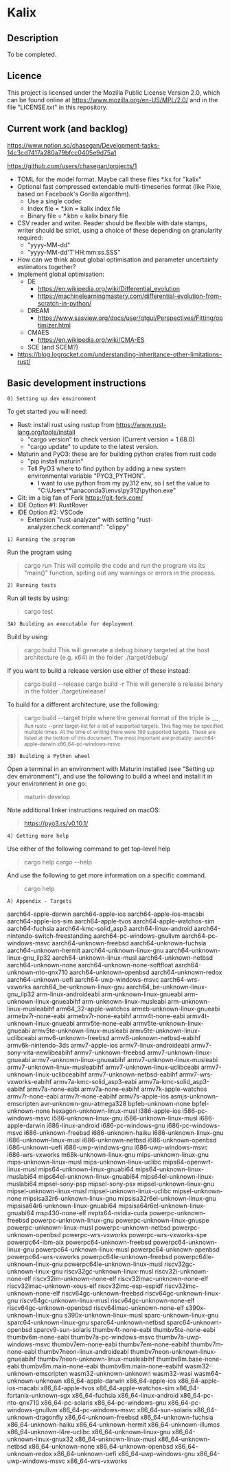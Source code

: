 
# Kalix

## Description

To be completed.


## Licence

This project is licensed under the Mozilla Public License Version 2.0, 
which can be found online at https://www.mozilla.org/en-US/MPL/2.0/ and in the file 
"LICENSE.txt" in this repository.


## Current work (and backlog)

https://www.notion.so/chasegan/Development-tasks-14c3cd7417a280a79bfcc0405e9d75a1 

https://github.com/users/chasegan/projects/1

- TOML for the model format. Maybe call these files *.kx for "kalix"
- Optional fast compressed extendable multi-timeseries format (like Pixie, based on Facebook's Gorilla algorithm).
  - Use a single codec
  - Index file = *.kin = kalix index file
  - Binary file = *.kbn = kalix binary file 
- CSV reader and writer. Reader should be flexible with date stamps, writer should be strict, using a choice of these depending on granularity required:
  - "yyyy-MM-dd"
  - "yyyy-MM-dd'T'HH:mm:ss.SSS" 
- How can we think about global optimisation and parameter uncertainty estimators together?
- Implement global optimisation:
   - DE 
     - https://en.wikipedia.org/wiki/Differential_evolution
     - https://machinelearningmastery.com/differential-evolution-from-scratch-in-python/
   - DREAM
     - https://www.sasview.org/docs/user/qtgui/Perspectives/Fitting/optimizer.html
   - CMAES 
     - https://en.wikipedia.org/wiki/CMA-ES
  - SCE (and SCEM?)
- https://blog.logrocket.com/understanding-inheritance-other-limitations-rust/


## Basic development instructions

~~~~~~~~~~~~~~~~~~~~~~~~~~~~~
0) Setting up dev environment
~~~~~~~~~~~~~~~~~~~~~~~~~~~~~

To get started you will need:
  - Rust: install rust using rustup from https://www.rust-lang.org/tools/install
    - "cargo version" to check version (Current version = 1.68.0)
    - "cargo update" to update to the latest version.
  - Maturin and PyO3: these are for building python crates from rust code 
    - "pip install maturin"
    - Tell PyO3 where to find python by adding a new system environmental variable "PYO3_PYTHON". 
      - I want to use python from my py312 env, so I set the value to "C:\Users\**\anaconda3\envs\py312\python.exe"
  - Git: im a big fan of Fork https://git-fork.com/
  - IDE Option #1: RustRover
  - IDE Option #2: VSCode 
    - Extension "rust-analyzer" with setting "rust-analyzer.check.command": "clippy"

~~~~~~~~~~~~~~~~~~~~~~
1) Running the program
~~~~~~~~~~~~~~~~~~~~~~

Run the program using 
> cargo run
This will compile the code and run the program via its "main()" function, spiting out any warnings or errors in the process.

~~~~~~~~~~~~~~~~
2) Running tests
~~~~~~~~~~~~~~~~

Run all tests by using:
> cargo test

~~~~~~~~~~~~~~~~~~~~~~~~~~~~~~~~~~~~~~~~
3A) Building an executable for deployment
~~~~~~~~~~~~~~~~~~~~~~~~~~~~~~~~~~~~~~~~

Build by using:
> cargo build
This will generate a debug binary targeted at the host architecture (e.g. x64) in the folder ./target/debug/ 

If you want to build a release version use either of these instead:
> cargo build --release
> cargo build -r
This will generate a release binary in the folder ./target/release/

To build for a different architecture, use the following:
> cargo build --target triple 
where the general format of the triple is <arch><sub>-<vendor>-<sys>-<abi>. Run rustc --print target-list for a list of supported targets. This flag may be specified multiple times. At the time of writing there were 199 supported targets. These are listed at the bottom of this document. The most important are probably:
   aarch64-apple-darwin
   x86_64-pc-windows-msvc

~~~~~~~~~~~~~~~~~~~~~~~~~~~~~~~~~~~~~~~~
3B) Building a Python wheel
~~~~~~~~~~~~~~~~~~~~~~~~~~~~~~~~~~~~~~~~

Open a terminal in an environment with Maturin installed (see "Setting up dev environment"), and use the following to
build a wheel and install it in your environment in one go:
> maturin develop

Note additional linker instructions required on macOS:
> https://pyo3.rs/v0.10.1/

~~~~~~~~~~~~~~~~~~~~
4) Getting more help
~~~~~~~~~~~~~~~~~~~~

Use either of the following command to get top-level help
> cargo help
> cargo --help

And use the following to get more information on a specific command.
> cargo help <command>

~~~~~~~~~~~~~~~~~~~~~
A) Appendix - Targets
~~~~~~~~~~~~~~~~~~~~~

aarch64-apple-darwin
aarch64-apple-ios
aarch64-apple-ios-macabi
aarch64-apple-ios-sim
aarch64-apple-tvos
aarch64-apple-watchos-sim
aarch64-fuchsia
aarch64-kmc-solid_asp3
aarch64-linux-android
aarch64-nintendo-switch-freestanding
aarch64-pc-windows-gnullvm
aarch64-pc-windows-msvc
aarch64-unknown-freebsd
aarch64-unknown-fuchsia
aarch64-unknown-hermit
aarch64-unknown-linux-gnu
aarch64-unknown-linux-gnu_ilp32
aarch64-unknown-linux-musl
aarch64-unknown-netbsd
aarch64-unknown-none
aarch64-unknown-none-softfloat
aarch64-unknown-nto-qnx710
aarch64-unknown-openbsd
aarch64-unknown-redox
aarch64-unknown-uefi
aarch64-uwp-windows-msvc
aarch64-wrs-vxworks
aarch64_be-unknown-linux-gnu
aarch64_be-unknown-linux-gnu_ilp32
arm-linux-androideabi
arm-unknown-linux-gnueabi
arm-unknown-linux-gnueabihf
arm-unknown-linux-musleabi
arm-unknown-linux-musleabihf
arm64_32-apple-watchos
armeb-unknown-linux-gnueabi
armebv7r-none-eabi
armebv7r-none-eabihf
armv4t-none-eabi
armv4t-unknown-linux-gnueabi
armv5te-none-eabi
armv5te-unknown-linux-gnueabi
armv5te-unknown-linux-musleabi
armv5te-unknown-linux-uclibceabi
armv6-unknown-freebsd
armv6-unknown-netbsd-eabihf
armv6k-nintendo-3ds
armv7-apple-ios
armv7-linux-androideabi
armv7-sony-vita-newlibeabihf
armv7-unknown-freebsd
armv7-unknown-linux-gnueabi
armv7-unknown-linux-gnueabihf
armv7-unknown-linux-musleabi
armv7-unknown-linux-musleabihf
armv7-unknown-linux-uclibceabi
armv7-unknown-linux-uclibceabihf
armv7-unknown-netbsd-eabihf
armv7-wrs-vxworks-eabihf
armv7a-kmc-solid_asp3-eabi
armv7a-kmc-solid_asp3-eabihf
armv7a-none-eabi
armv7a-none-eabihf
armv7k-apple-watchos
armv7r-none-eabi
armv7r-none-eabihf
armv7s-apple-ios
asmjs-unknown-emscripten
avr-unknown-gnu-atmega328
bpfeb-unknown-none
bpfel-unknown-none
hexagon-unknown-linux-musl
i386-apple-ios
i586-pc-windows-msvc
i586-unknown-linux-gnu
i586-unknown-linux-musl
i686-apple-darwin
i686-linux-android
i686-pc-windows-gnu
i686-pc-windows-msvc
i686-unknown-freebsd
i686-unknown-haiku
i686-unknown-linux-gnu
i686-unknown-linux-musl
i686-unknown-netbsd
i686-unknown-openbsd
i686-unknown-uefi
i686-uwp-windows-gnu
i686-uwp-windows-msvc
i686-wrs-vxworks
m68k-unknown-linux-gnu
mips-unknown-linux-gnu
mips-unknown-linux-musl
mips-unknown-linux-uclibc
mips64-openwrt-linux-musl
mips64-unknown-linux-gnuabi64
mips64-unknown-linux-muslabi64
mips64el-unknown-linux-gnuabi64
mips64el-unknown-linux-muslabi64
mipsel-sony-psp
mipsel-sony-psx
mipsel-unknown-linux-gnu
mipsel-unknown-linux-musl
mipsel-unknown-linux-uclibc
mipsel-unknown-none
mipsisa32r6-unknown-linux-gnu
mipsisa32r6el-unknown-linux-gnu
mipsisa64r6-unknown-linux-gnuabi64
mipsisa64r6el-unknown-linux-gnuabi64
msp430-none-elf
nvptx64-nvidia-cuda
powerpc-unknown-freebsd
powerpc-unknown-linux-gnu
powerpc-unknown-linux-gnuspe
powerpc-unknown-linux-musl
powerpc-unknown-netbsd
powerpc-unknown-openbsd
powerpc-wrs-vxworks
powerpc-wrs-vxworks-spe
powerpc64-ibm-aix
powerpc64-unknown-freebsd
powerpc64-unknown-linux-gnu
powerpc64-unknown-linux-musl
powerpc64-unknown-openbsd
powerpc64-wrs-vxworks
powerpc64le-unknown-freebsd
powerpc64le-unknown-linux-gnu
powerpc64le-unknown-linux-musl
riscv32gc-unknown-linux-gnu
riscv32gc-unknown-linux-musl
riscv32i-unknown-none-elf
riscv32im-unknown-none-elf
riscv32imac-unknown-none-elf
riscv32imac-unknown-xous-elf
riscv32imc-esp-espidf
riscv32imc-unknown-none-elf
riscv64gc-unknown-freebsd
riscv64gc-unknown-linux-gnu
riscv64gc-unknown-linux-musl
riscv64gc-unknown-none-elf
riscv64gc-unknown-openbsd
riscv64imac-unknown-none-elf
s390x-unknown-linux-gnu
s390x-unknown-linux-musl
sparc-unknown-linux-gnu
sparc64-unknown-linux-gnu
sparc64-unknown-netbsd
sparc64-unknown-openbsd
sparcv9-sun-solaris
thumbv4t-none-eabi
thumbv5te-none-eabi
thumbv6m-none-eabi
thumbv7a-pc-windows-msvc
thumbv7a-uwp-windows-msvc
thumbv7em-none-eabi
thumbv7em-none-eabihf
thumbv7m-none-eabi
thumbv7neon-linux-androideabi
thumbv7neon-unknown-linux-gnueabihf
thumbv7neon-unknown-linux-musleabihf
thumbv8m.base-none-eabi
thumbv8m.main-none-eabi
thumbv8m.main-none-eabihf
wasm32-unknown-emscripten
wasm32-unknown-unknown
wasm32-wasi
wasm64-unknown-unknown
x86_64-apple-darwin
x86_64-apple-ios
x86_64-apple-ios-macabi
x86_64-apple-tvos
x86_64-apple-watchos-sim
x86_64-fortanix-unknown-sgx
x86_64-fuchsia
x86_64-linux-android
x86_64-pc-nto-qnx710
x86_64-pc-solaris
x86_64-pc-windows-gnu
x86_64-pc-windows-gnullvm
x86_64-pc-windows-msvc
x86_64-sun-solaris
x86_64-unknown-dragonfly
x86_64-unknown-freebsd
x86_64-unknown-fuchsia
x86_64-unknown-haiku
x86_64-unknown-hermit
x86_64-unknown-illumos
x86_64-unknown-l4re-uclibc
x86_64-unknown-linux-gnu
x86_64-unknown-linux-gnux32
x86_64-unknown-linux-musl
x86_64-unknown-netbsd
x86_64-unknown-none
x86_64-unknown-openbsd
x86_64-unknown-redox
x86_64-unknown-uefi
x86_64-uwp-windows-gnu
x86_64-uwp-windows-msvc
x86_64-wrs-vxworks
